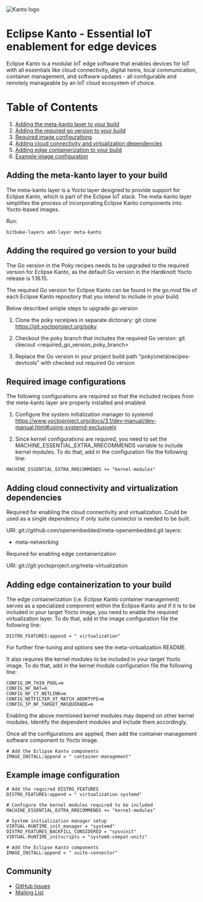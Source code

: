 ![Kanto logo](https://github.com/eclipse-kanto/kanto/raw/main/logo/kanto.svg)

# Eclipse Kanto - Essential IoT enablement for edge devices

Eclipse Kanto is a modular IoT edge software that enables devices for IoT with
all essentials like cloud connectivity, digital twins, local communication,
container management, and software updates - all configurable and remotely
manageable by an IoT cloud ecosystem of choice.

# Table of Contents
1. [Adding the meta-kanto layer to your build](#adding-the-meta-kanto-layer-to-your-build)
2. [Adding the required go version to your build](#adding-the-required-go-version-to-your-build)
3. [Required image configurations](#required-image-configurations)
4. [Adding cloud connectivity and virtualization dependencies](#adding-cloud-connectivity-and-virtualization-dependencies)
5. [Adding edge containerization to your build](#adding-edge-containerization-to-your-build)
6. [Example image configuration](#example-image-configuration)

## Adding the meta-kanto layer to your build

The meta-kanto layer is a Yocto layer designed to provide support for Eclipse Kanto,
which is part of the Eclipse IoT stack. The meta-kanto layer simplifies the process
of incorporating Eclipse Kanto components into Yocto-based images.

Run: 
```
bitbake-layers add-layer meta-kanto
```

## Adding the required go version to your build

The Go version in the Poky recipes needs to be upgraded to the required version for Eclipse Kanto,
as the default Go version in the Hardknott Yocto release is 1.16.15.

The required Go version for Eclipse Kanto can be found in the go.mod file of each Eclipse Kanto
repository that you intend to include in your build.

Below described simple steps to upgrade go version

1. Clone the poky receipies in separate dictonary: 
    git clone https://git.yoctoproject.org/poky

2. Checkout the poky branch that includes the required Go version:
    git ckecout <required_go_version_poky_branch>

3. Replace the Go version in your project build path "poky\meta\recipes-devtools" with
   checked out required Go version


## Required image configurations

The following configurations are required so that the included recipes from
the meta-kanto layer are properly installed and enabled:

1. Configure the system initialization manager to systemd
https://www.yoctoproject.org/docs/3.1/dev-manual/dev-manual.html#using-systemd-exclusively


2. Since kernel configurations are required,
you need to set the MACHINE_ESSENTIAL_EXTRA_RRECOMMENDS variable to include kernel modules.
To do that, add in the configuration file the following line:

```
MACHINE_ESSENTIAL_EXTRA_RRECOMMENDS += "kernel-modules"
```

## Adding cloud connectivity and virtualization dependencies

  Required for enabling the cloud connectivity and virtualization.
  Could be used as a single dependency if only suite connector
  is needed to be built.

  URI: git://github.com/openembedded/meta-openembedded.git layers:
* meta-networking

Required for enabling edge containerization

URI: git://git.yoctoproject.org/meta-virtualization


## Adding edge containerization to your build

The edge containerization (i.e. Eclipse Kanto container management) serves as a
specialized component within the Eclipse Kanto and if it is to be included in your
target Yocto image, you need to enable the required virtualization layer.
To do that, add in the image configuration file the following line:

    DISTRO_FEATURES:append = " virtualization"

For further fine-tuning and options see the meta-virtualization README.

It also requires the kernel modules to be included in your target Yocto image.
To do that, add in the kernel module configuration file the following line:

    CONFIG_DM_THIN_POOL=m
    CONFIG_NF_NAT=m
    CONFIG_NF_CT_NETLINK=m
    CONFIG_NETFILTER_XT_MATCH_ADDRTYPE=m
    CONFIG_IP_NF_TARGET_MASQUERADE=m

Enabling the above mentioned kernel modules may depend on other kernel modules.
Identify the dependent modules and include them accordingly.

Once all the configurations are applied, then add the container management
software component to Yocto image.

```
# Add the Eclipse Kanto components
IMAGE_INSTALL:append = " container-management"
```


## Example image configuration

```
# Add the required DISTRO_FEATURES
DISTRO_FEATURES:append = " virtualization systemd"

# Configure the kernel modules required to be included
MACHINE_ESSENTIAL_EXTRA_RRECOMMENDS += "kernel-modules"

# System initialization manager setup
VIRTUAL-RUNTIME_init_manager = "systemd"
DISTRO_FEATURES_BACKFILL_CONSIDERED = "sysvinit"
VIRTUAL-RUNTIME_initscripts = "systemd-compat-units"

# Add the Eclipse Kanto components
IMAGE_INSTALL:append = " suite-connector"
```

## Community

* [GitHub Issues](https://github.com/eclipse-kanto/meta-kanto/issues)
* [Mailing List](https://accounts.eclipse.org/mailing-list/kanto-dev)
